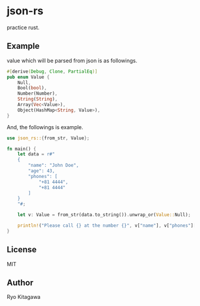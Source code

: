 # json-rs

practice rust.

## Example

value which will be parsed from json is as followings.

```rust
#[derive(Debug, Clone, PartialEq)]
pub enum Value {
    Null,
    Bool(bool),
    Number(Number),
    String(String),
    Array(Vec<Value>),
    Object(HashMap<String, Value>),
}
```

And, the followings is example.

```rust
use json_rs::{from_str, Value};

fn main() {
    let data = r#"
    {
        "name": "John Doe",
        "age": 43,
        "phones": [
            "+81 4444",
            "+81 4444"
        ]
    }
    "#;

    let v: Value = from_str(data.to_string()).unwrap_or(Value::Null);

    println!("Please call {} at the number {}", v["name"], v["phones"][0]);
}
```

## License

MIT

## Author

Ryo Kitagawa

